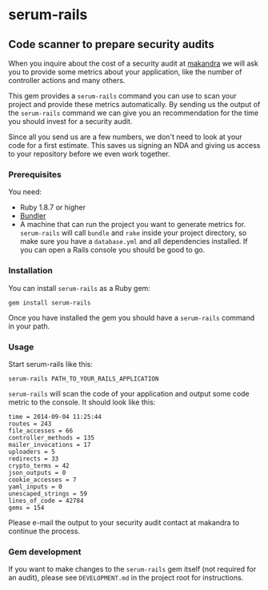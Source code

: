 serum-rails
===========

Code scanner to prepare security audits
---------------------------------------

When you inquire about the cost of a security audit at [makandra](http://www.makandra.com)
we will ask you to provide some metrics about your application, like the number of controller actions
and many others.

This gem provides a `serum-rails` command you can use to scan your project and
provide these metrics automatically. By sending us the output of the `serum-rails` command
we can give you an recommendation for the time you should invest for a security audit.

Since all you send us are a few numbers, we don't need to look at your code for a first
estimate. This saves us signing an NDA and giving us access to your repository before
we even work together.

### Prerequisites

You need:

- Ruby 1.8.7 or higher
- [Bundler](http://bundler.io/)
- A machine that can run the project you want to generate metrics for. `serum-rails` will call `bundle` and `rake`
  inside your project directory, so make sure you have a `database.yml` and all dependencies installed.
  If you can open a Rails console you should be good to go.

### Installation

You can install `serum-rails` as a Ruby gem:

```
gem install serum-rails
```

Once you have installed the gem you should have a `serum-rails` command in your path.

### Usage

Start serum-rails like this:

```
serum-rails PATH_TO_YOUR_RAILS_APPLICATION
```

`serum-rails` will scan the code of your application and output some code metric to the console.
It should look like this:

```
time = 2014-09-04 11:25:44
routes = 243
file_accesses = 66
controller_methods = 135
mailer_invocations = 17
uploaders = 5
redirects = 33
crypto_terms = 42
json_outputs = 0
cookie_accesses = 7
yaml_inputs = 0
unescaped_strings = 59
lines_of_code = 42784
gems = 154
```

Please e-mail the output to your security audit contact at makandra to continue the process.

### Gem development 

If you want to make changes to the `serum-rails` gem itself (not required for an audit), please see `DEVELOPMENT.md` in the project root for instructions.
